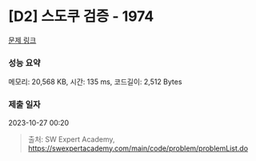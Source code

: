# [D2] 스도쿠 검증 - 1974 

[문제 링크](https://swexpertacademy.com/main/code/problem/problemDetail.do?contestProbId=AV5Psz16AYEDFAUq) 

### 성능 요약

메모리: 20,568 KB, 시간: 135 ms, 코드길이: 2,512 Bytes

### 제출 일자

2023-10-27 00:20



> 출처: SW Expert Academy, https://swexpertacademy.com/main/code/problem/problemList.do